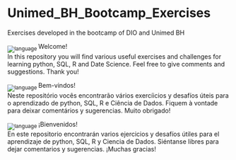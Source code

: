 # Unimed_BH_Bootcamp_Exercises
Exercises developed in the bootcamp of DIO and Unimed BH

<sub>![language](https://img.shields.io/badge/EN-blue.svg) </sub>
Welcome! <br>
In this repository you will find various useful exercises and challenges for learning python, SQL, R and Date Science. Feel free to give comments and suggestions. Thank you!

<sub>![language](https://img.shields.io/badge/ES-red.svg) </sub>
Bem-vindos! <br>
Neste repositório vocês encontrarão vários exercíicios y desafíos úteis para o aprendizado de python, SQL, R e Ciência de Dados. Fiquem à vontade para deixar comentários y sugerencias. Muito obrigado!

<sub>![language](https://img.shields.io/badge/ES-red.svg) </sub>
¡Bienvenidos! <br>
En este repositorio encontrarán varios ejercicios y desafíos útiles para el aprendizaje de python, SQL, R y Ciencia de Dados. Siéntanse libres para dejar comentarios y sugerencias. ¡Muchas gracias!
